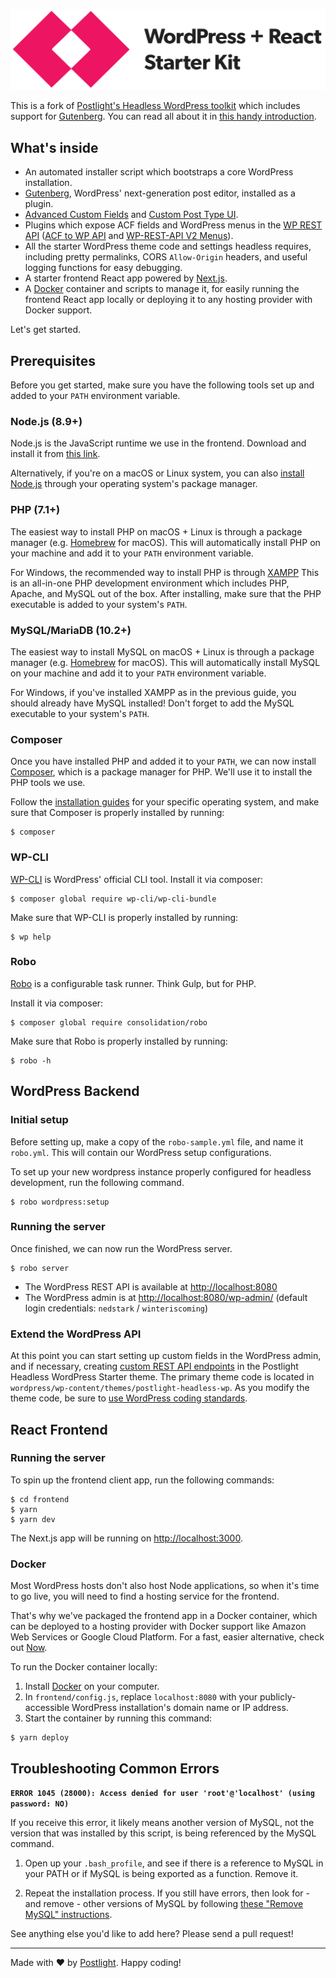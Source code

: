 ![WordPress + React Starter Kit](frontend/static/images/wordpress-plus-react-header.png)

This is a fork of [Postlight's Headless WordPress toolkit](https://github.com/postlight/headless-wp-starter) which includes support for [Gutenberg](https://wordpress.org/gutenberg/). You can read all about it in [this handy introduction](https://trackchanges.postlight.com/introducing-postlights-wordpress-react-starter-kit-a61e2633c48c).

## What's inside

- An automated installer script which bootstraps a core WordPress installation.
- [Gutenberg](https://wordpress.org/gutenberg/), WordPress' next-generation post editor, installed as a plugin.
- [Advanced Custom Fields](https://www.advancedcustomfields.com/) and [Custom Post Type UI](https://wordpress.org/plugins/custom-post-type-ui/).
- Plugins which expose ACF fields and WordPress menus in the [WP REST API](https://developer.wordpress.org/rest-api/) ([ACF to WP API](https://wordpress.org/plugins/acf-to-wp-api/) and [WP-REST-API V2 Menus](https://wordpress.org/plugins/wp-rest-api-v2-menus/)).
- All the starter WordPress theme code and settings headless requires, including pretty permalinks, CORS `Allow-Origin` headers, and useful logging functions for easy debugging.
- A starter frontend React app powered by [Next.js](https://nextjs.org/).
- A [Docker](https://www.docker.com/) container and scripts to manage it, for easily running the frontend React app locally or deploying it to any hosting provider with Docker support.

Let's get started.

## Prerequisites

Before you get started, make sure you have the following tools set up and added to your `PATH` environment variable.

### Node.js (8.9+)

Node.js is the JavaScript runtime we use in the frontend. Download and install it from [this link](https://nodejs.org/en/).

Alternatively, if you're on a macOS or Linux system, you can also [install Node.js](https://nodejs.org/en/download/package-manager/) through your operating system's package manager.

### PHP (7.1+)

The easiest way to install PHP on macOS + Linux is through a package manager (e.g. [Homebrew](https://brew.sh/) for macOS). This will automatically install PHP on your machine and add it to your `PATH` environment variable.

For Windows, the recommended way to install PHP is through [XAMPP](https://www.apachefriends.org/) This is an all-in-one PHP development environment which includes PHP, Apache, and MySQL out of the box. After installing, make sure that the PHP executable is added to your system's `PATH`.

### MySQL/MariaDB (10.2+)

The easiest way to install MySQL on macOS + Linux is through a package manager (e.g. [Homebrew](https://brew.sh/) for macOS). This will automatically install MySQL on your machine and add it to your `PATH` environment variable.

For Windows, if you've installed XAMPP as in the previous guide, you should already have MySQL installed! Don't forget to add the MySQL executable to your system's `PATH`.

### Composer

Once you have installed PHP and added it to your `PATH`, we can now install [Composer](https://getcomposer.org/), which is a package manager for PHP. We'll use it to install the PHP tools we use.

Follow the [installation guides](https://getcomposer.org/doc/00-intro.md#installation-linux-unix-osx) for your specific operating system, and make sure that Composer is properly installed by running:

```sh-session
$ composer
```

### WP-CLI

[WP-CLI](https://wp-cli.org/) is WordPress' official CLI tool. Install it via composer:

```sh-session
$ composer global require wp-cli/wp-cli-bundle
```

Make sure that WP-CLI is properly installed by running:

```sh-session
$ wp help
```

### Robo

[Robo](https://robo.li/) is a configurable task runner. Think Gulp, but for PHP.

Install it via composer:

```sh-session
$ composer global require consolidation/robo
```

Make sure that Robo is properly installed by running:

```sh-session
$ robo -h
```

## WordPress Backend

### Initial setup

Before setting up, make a copy of the `robo-sample.yml` file, and name it `robo.yml`. This will contain our WordPress setup configurations.

To set up your new wordpress instance properly configured for headless development, run the following command.

```sh-session
$ robo wordpress:setup
```

### Running the server

Once finished, we can now run the WordPress server.

```sh-session
$ robo server
```

- The WordPress REST API is available at [http://localhost:8080](http://localhost:8080)
- The WordPress admin is at [http://localhost:8080/wp-admin/](http://localhost:8080/wp-admin/) (default login credentials: `nedstark` / `winteriscoming`)

### Extend the WordPress API

At this point you can start setting up custom fields in the WordPress admin, and if necessary, creating [custom REST API endpoints](https://developer.wordpress.org/rest-api/extending-the-rest-api/adding-custom-endpoints/) in the Postlight Headless WordPress Starter theme. The primary theme code is located in `wordpress/wp-content/themes/postlight-headless-wp`. As you modify the theme code, be sure to [use WordPress coding standards](https://github.com/postlight/headless-wp-starter/blob/master/wordpress/wp-content/themes/postlight-headless-wp/README.md).

## React Frontend

### Running the server

To spin up the frontend client app, run the following commands:

```sh-session
$ cd frontend
$ yarn
$ yarn dev
```

The Next.js app will be running on [http://localhost:3000](http://localhost:3000).

### Docker

Most WordPress hosts don't also host Node applications, so when it's time to go live, you will need to find a hosting service for the frontend.

That's why we've packaged the frontend app in a Docker container, which can be deployed to a hosting provider with Docker support like Amazon Web Services or Google Cloud Platform. For a fast, easier alternative, check out [Now](https://zeit.co/now).

To run the Docker container locally:

1.  Install [Docker](https://www.docker.com/) on your computer.
2.  In `frontend/config.js`, replace `localhost:8080` with your publicly-accessible WordPress installation's domain name or IP address.
3.  Start the container by running this command:

```sh-session
$ yarn deploy
```

## Troubleshooting Common Errors

**`ERROR 1045 (28000): Access denied for user 'root'@'localhost' (using password: NO)`**

If you receive this error, it likely means another version of MySQL, not the version that was installed by this script, is being referenced by the MySQL command.

1.  Open up your `.bash_profile`, and see if there is a reference to MySQL in your PATH or if MySQL is being exported as a function. Remove it.

2.  Repeat the installation process. If you still have errors, then look for - and remove - other versions of MySQL by following [these "Remove MySQL" instructions](https://coderwall.com/p/os6woq/uninstall-all-those-broken-versions-of-mysql-and-re-install-it-with-brew-on-mac-mavericks).

See anything else you'd like to add here? Please send a pull request!

---

Made with ❤️ by [Postlight](https://postlight.com). Happy coding!
